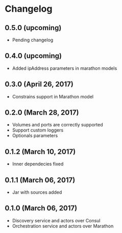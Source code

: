 # Changelog

## 0.5.0 (upcoming)

* Pending changelog

## 0.4.0 (upcoming)

* Added ipAddress parameters in marathon models

## 0.3.0 (April 26, 2017)

* Constrains support in Marathon model

## 0.2.0 (March 28, 2017)

* Volumes and ports are correctly supported
* Support custom loggers
* Optionals parameters

## 0.1.2 (March 10, 2017)

* Inner dependecies fixed

## 0.1.1 (March 06, 2017)

* Jar with sources added

## 0.1.0 (March 06, 2017)

* Discovery service and actors over Consul
* Orchestration service and actors over Marathon

